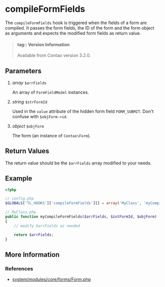 # compileFormFields

The `compileFormFields` hook is triggered when the fields of a form are compiled.
It passes the form fields, the ID of the form and the form object as arguments
and expects the modified form fields as return value.

> #### tag:: Version Information 
> Available from Contao version 3.2.0.


## Parameters

1. *array* `$arrFields`

	An array of `FormFieldModel` instances.

2. *string* `$strFormId`

	Used in the `value` attribute of the hidden form field `FORM_SUBMIT`. Don't confuse with `$objForm->id`.

3. *object* `$objForm`

	The form (an instance of `Contao\Form`).


## Return Values 

The return value should be the `$arrFields` array modified to your needs.
 

## Example

```php
<?php

// config.php
$GLOBALS['TL_HOOKS']['compileFormFields'][] = array('MyClass', 'myCompileFormFields');

// MyClass.php
public function myCompileFormFields($arrFields, $intFormId, $objForm)
{
    // modify $arrFields as needed

    return $arrFields;
}
```

## More Information


### References

- [system/modules/core/forms/Form.php](https://github.com/contao/core/blob/support/3.2/system/modules/core/forms/Form.php#L98)
